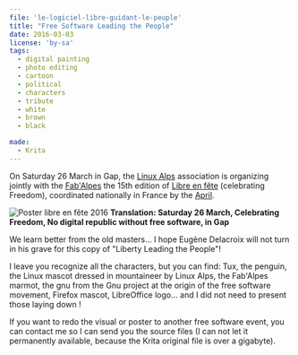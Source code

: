 ```yaml
---
file: 'le-logiciel-libre-guidant-le-peuple'
title: "Free Software Leading the People"
date: 2016-03-03
license: 'by-sa'
tags:
  - digital painting
  - photo editing
  - cartoon
  - political
  - characters
  - tribute
  - white
  - brown
  - black

made:
  - Krita
---
```


On Saturday 26 March in Gap, the [Linux Alps](http://www.linux-alpes.org/) association is organizing jointly with the [Fab'Alpes](http://www.fabalpes.org/) the 15th edition of [Libre en fête](http://www.libre-en-fete.net/) (celebrating Freedom), coordinated nationally in France by the [April](http://www.april.org/).

![Poster libre en fête 2016](/img/blog/affiche-libre-en-fete-2016-web.jpg)
**Translation: Saturday 26 March, Celebrating Freedom, No digital republic without free software, in Gap**

We learn better from the old masters… I hope Eugène Delacroix will not turn in his grave for this copy of "Liberty Leading the People"!

I leave you recognize all the characters, but you can find: Tux, the penguin, the Linux mascot dressed in mountaineer by Linux Alps, the Fab'Alpes marmot, the gnu from the Gnu project at the origin of the free software movement, Firefox mascot, LibreOffice logo… and I did not need to present those laying down !

If you want to redo the visual or poster to another free software event, you can contact me so I can send you the source files (I can not let it permanently available, because the Krita original file is over a gigabyte).
